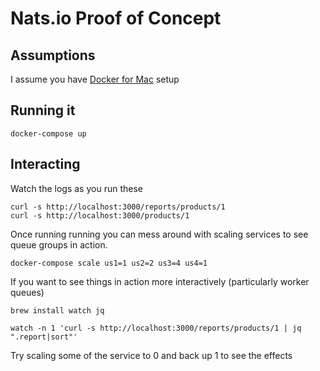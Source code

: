 # Nats.io Proof of Concept

## Assumptions

I assume you have [Docker for Mac](https://docs.docker.com/engine/installation/mac/#/docker-for-mac) setup

## Running it

    docker-compose up

## Interacting

Watch the logs as you run these

    curl -s http://localhost:3000/reports/products/1
    curl -s http://localhost:3000/products/1

Once running running you can mess around with scaling services to see queue
groups in action.

    docker-compose scale us1=1 us2=2 us3=4 us4=1

If you want to see things in action more interactively (particularly worker queues)

    brew install watch jq

    watch -n 1 'curl -s http://localhost:3000/reports/products/1 | jq ".report|sort"'

Try scaling some of the service to 0 and back up 1 to see the effects
